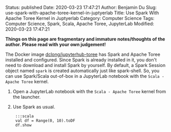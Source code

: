 Status: published
Date: 2020-03-23 17:47:21
Author: Benjamin Du
Slug: use-spark-with-apache-toree-kernel-in-juptyerlab
Title: Use Spark With Apache Toree Kernel in Juptyerlab
Category: Computer Science
Tags: Computer Science, Spark, Scala, Apache Toree, JupyterLab
Modified: 2020-03-23 17:47:21

**Things on this page are fragmentary and immature notes/thoughts of the author. Please read with your own judgement!**


The Docker image 
[dclong/jupyterhub-toree](https://github.com/dclong/docker-jupyterhub-toree)
has Spark and Apache Toree installed and configured.
Since Spark is already installed in it, 
you don't need to download and install Spark by yourself.
By default, 
a Spark Session object named `spark` is created automatically just like spark-shell.
So, you can use Spark/Scala out-of-box in a JupyterLab notebook with the `Scala - Apache Toree` kernel.

1. Open a JupyterLab notebook with the `Scala - Apache Toree` kernel from the launcher.

2. Use Spark as usual.
        
        :::scala
        val df = Range(0, 10).toDF
        df.show
